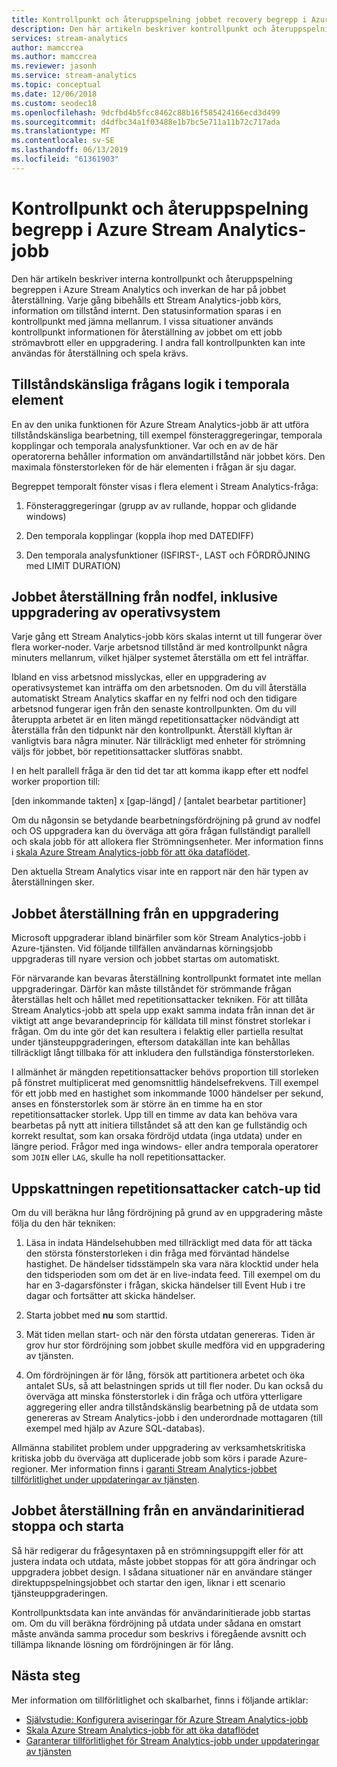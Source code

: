 ```yaml
---
title: Kontrollpunkt och återuppspelning jobbet recovery begrepp i Azure Stream Analytics
description: Den här artikeln beskriver kontrollpunkt och återuppspelning jobbet recovery begrepp i Azure Stream Analytics.
services: stream-analytics
author: mamccrea
ms.author: mamccrea
ms.reviewer: jasonh
ms.service: stream-analytics
ms.topic: conceptual
ms.date: 12/06/2018
ms.custom: seodec18
ms.openlocfilehash: 9dcfbd4b5fcc8462c88b16f585424166ecd3d499
ms.sourcegitcommit: d4dfbc34a1f03488e1b7bc5e711a11b72c717ada
ms.translationtype: MT
ms.contentlocale: sv-SE
ms.lasthandoff: 06/13/2019
ms.locfileid: "61361903"
---
```

# <a name="checkpoint-and-replay-concepts-in-azure-stream-analytics-jobs"></a>Kontrollpunkt och återuppspelning begrepp i Azure Stream Analytics-jobb
Den här artikeln beskriver interna kontrollpunkt och återuppspelning begreppen i Azure Stream Analytics och inverkan de har på jobbet återställning. Varje gång bibehålls ett Stream Analytics-jobb körs, information om tillstånd internt. Den statusinformation sparas i en kontrollpunkt med jämna mellanrum. I vissa situationer används kontrollpunkt informationen för återställning av jobbet om ett jobb strömavbrott eller en uppgradering. I andra fall kontrollpunkten kan inte användas för återställning och spela krävs.

## <a name="stateful-query-logicin-temporal-elements"></a>Tillståndskänsliga frågans logik i temporala element
En av den unika funktionen för Azure Stream Analytics-jobb är att utföra tillståndskänsliga bearbetning, till exempel fönsteraggregeringar, temporala kopplingar och temporala analysfunktioner. Var och en av de här operatorerna behåller information om användartillstånd när jobbet körs. Den maximala fönsterstorleken för de här elementen i frågan är sju dagar. 

Begreppet temporalt fönster visas i flera element i Stream Analytics-fråga:
1. Fönsteraggregeringar (grupp av av rullande, hoppar och glidande windows)

2. Den temporala kopplingar (koppla ihop med DATEDIFF)

3. Den temporala analysfunktioner (ISFIRST-, LAST och FÖRDRÖJNING med LIMIT DURATION)


## <a name="job-recovery-from-node-failure-including-os-upgrade"></a>Jobbet återställning från nodfel, inklusive uppgradering av operativsystem
Varje gång ett Stream Analytics-jobb körs skalas internt ut till fungerar över flera worker-noder. Varje arbetsnod tillstånd är med kontrollpunkt några minuters mellanrum, vilket hjälper systemet återställa om ett fel inträffar.

Ibland en viss arbetsnod misslyckas, eller en uppgradering av operativsystemet kan inträffa om den arbetsnoden. Om du vill återställa automatiskt Stream Analytics skaffar en ny felfri nod och den tidigare arbetsnod fungerar igen från den senaste kontrollpunkten. Om du vill återuppta arbetet är en liten mängd repetitionsattacker nödvändigt att återställa från den tidpunkt när den kontrollpunkt. Återställ klyftan är vanligtvis bara några minuter. När tillräckligt med enheter för strömning väljs för jobbet, bör repetitionsattacker slutföras snabbt. 

I en helt parallell fråga är den tid det tar att komma ikapp efter ett nodfel worker proportion till:

[den inkommande takten] x [gap-längd] / [antalet bearbetar partitioner]

Om du någonsin se betydande bearbetningsfördröjning på grund av nodfel och OS uppgradera kan du överväga att göra frågan fullständigt parallell och skala jobb för att allokera fler Strömningsenheter. Mer information finns i [skala Azure Stream Analytics-jobb för att öka dataflödet](stream-analytics-scale-jobs.md).

Den aktuella Stream Analytics visar inte en rapport när den här typen av återställningen sker.

## <a name="job-recovery-from-a-service-upgrade"></a>Jobbet återställning från en uppgradering 
Microsoft uppgraderar ibland binärfiler som kör Stream Analytics-jobb i Azure-tjänsten. Vid följande tillfällen användarnas körningsjobb uppgraderas till nyare version och jobbet startas om automatiskt. 

För närvarande kan bevaras återställning kontrollpunkt formatet inte mellan uppgraderingar. Därför kan måste tillståndet för strömmande frågan återställas helt och hållet med repetitionsattacker tekniken. För att tillåta Stream Analytics-jobb att spela upp exakt samma indata från innan det är viktigt att ange bevarandeprincip för källdata till minst fönstret storlekar i frågan. Om du inte gör det kan resultera i felaktig eller partiella resultat under tjänsteuppgraderingen, eftersom datakällan inte kan behållas tillräckligt långt tillbaka för att inkludera den fullständiga fönsterstorleken.

I allmänhet är mängden repetitionsattacker behövs proportion till storleken på fönstret multiplicerat med genomsnittlig händelsefrekvens. Till exempel för ett jobb med en hastighet som inkommande 1000 händelser per sekund, anses en fönsterstorlek som är större än en timme ha en stor repetitionsattacker storlek. Upp till en timme av data kan behöva vara bearbetas på nytt att initiera tillståndet så att den kan ge fullständig och korrekt resultat, som kan orsaka fördröjd utdata (inga utdata) under en längre period. Frågor med inga windows- eller andra temporala operatorer som `JOIN` eller `LAG`, skulle ha noll repetitionsattacker.

## <a name="estimate-replay-catch-up-time"></a>Uppskattningen repetitionsattacker catch-up tid
Om du vill beräkna hur lång fördröjning på grund av en uppgradering måste följa du den här tekniken:

1. Läsa in indata Händelsehubben med tillräckligt med data för att täcka den största fönsterstorleken i din fråga med förväntad händelse hastighet. De händelser tidsstämpeln ska vara nära klocktid under hela den tidsperioden som om det är en live-indata feed. Till exempel om du har en 3-dagarsfönster i frågan, skicka händelser till Event Hub i tre dagar och fortsätter att skicka händelser. 

2. Starta jobbet med **nu** som starttid. 

3. Mät tiden mellan start- och när den första utdatan genereras. Tiden är grov hur stor fördröjning som jobbet skulle medföra vid en uppgradering av tjänsten.

4. Om fördröjningen är för lång, försök att partitionera arbetet och öka antalet SUs, så att belastningen sprids ut till fler noder. Du kan också du överväga att minska fönsterstorlek i din fråga och utföra ytterligare aggregering eller andra tillståndskänslig bearbetning på de utdata som genereras av Stream Analytics-jobb i den underordnade mottagaren (till exempel med hjälp av Azure SQL-databas).

Allmänna stabilitet problem under uppgradering av verksamhetskritiska kritiska jobb du överväga att duplicerade jobb som körs i parade Azure-regioner. Mer information finns i [garanti Stream Analytics-jobbet tillförlitlighet under uppdateringar av tjänsten](stream-analytics-job-reliability.md).

## <a name="job-recovery-from-a-user-initiated-stop-and-start"></a>Jobbet återställning från en användarinitierad stoppa och starta
Så här redigerar du frågesyntaxen på en strömningsuppgift eller för att justera indata och utdata, måste jobbet stoppas för att göra ändringar och uppgradera jobbet design. I sådana situationer när en användare stänger direktuppspelningsjobbet och startar den igen, liknar i ett scenario tjänsteuppgraderingen. 

Kontrollpunktsdata kan inte användas för användarinitierade jobb startas om. Om du vill beräkna fördröjning på utdata under sådana en omstart måste använda samma procedur som beskrivs i föregående avsnitt och tillämpa liknande lösning om fördröjningen är för lång.

## <a name="next-steps"></a>Nästa steg
Mer information om tillförlitlighet och skalbarhet, finns i följande artiklar:
- [Självstudie: Konfigurera aviseringar för Azure Stream Analytics-jobb](stream-analytics-set-up-alerts.md)
- [Skala Azure Stream Analytics-jobb för att öka dataflödet](stream-analytics-scale-jobs.md)
- [Garanterar tillförlitlighet för Stream Analytics-jobb under uppdateringar av tjänsten](stream-analytics-job-reliability.md)
